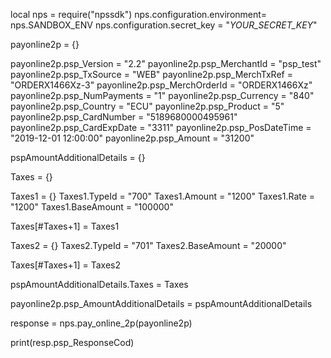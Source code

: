 local nps = require("npssdk")
nps.configuration.environment= nps.SANDBOX_ENV
nps.configuration.secret_key = "_YOUR_SECRET_KEY_"


payonline2p = {}

payonline2p.psp_Version = "2.2"
payonline2p.psp_MerchantId = "psp_test"
payonline2p.psp_TxSource = "WEB"
payonline2p.psp_MerchTxRef = "ORDERX1466Xz-3"
payonline2p.psp_MerchOrderId = "ORDERX1466Xz"
payonline2p.psp_NumPayments = "1"
payonline2p.psp_Currency = "840"
payonline2p.psp_Country = "ECU"
payonline2p.psp_Product = "5"
payonline2p.psp_CardNumber = "5189680000495961"
payonline2p.psp_CardExpDate = "3311"
payonline2p.psp_PosDateTime = "2019-12-01 12:00:00"
payonline2p.psp_Amount = "31200"

pspAmountAdditionalDetails = {}

Taxes = {}

Taxes1 = {}
Taxes1.TypeId = "700"
Taxes1.Amount = "1200"
Taxes1.Rate = "1200"
Taxes1.BaseAmount = "100000"

Taxes[#Taxes+1] = Taxes1

Taxes2 = {}
Taxes2.TypeId = "701"
Taxes2.BaseAmount = "20000"

Taxes[#Taxes+1] = Taxes2

pspAmountAdditionalDetails.Taxes = Taxes

payonline2p.psp_AmountAdditionalDetails = pspAmountAdditionalDetails

response = nps.pay_online_2p(payonline2p)

print(resp.psp_ResponseCod)
